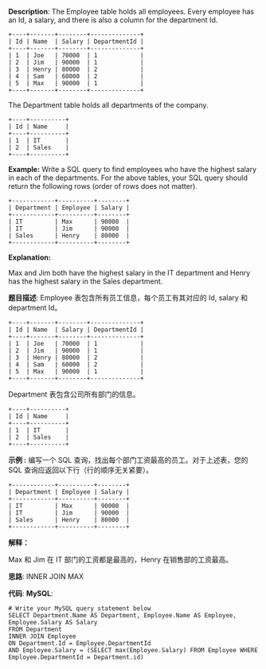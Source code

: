 __Description__:
The Employee table holds all employees. Every employee has an Id, a salary, and there is also a column for the department Id.

```
+----+-------+--------+--------------+
| Id | Name  | Salary | DepartmentId |
+----+-------+--------+--------------+
| 1  | Joe   | 70000  | 1            |
| 2  | Jim   | 90000  | 1            |
| 3  | Henry | 80000  | 2            |
| 4  | Sam   | 60000  | 2            |
| 5  | Max   | 90000  | 1            |
+----+-------+--------+--------------+
```

The Department table holds all departments of the company.

```
+----+----------+
| Id | Name     |
+----+----------+
| 1  | IT       |
| 2  | Sales    |
+----+----------+
```

__Example:__
Write a SQL query to find employees who have the highest salary in each of the departments. For the above tables, your SQL query should return the following rows (order of rows does not matter).

```
+------------+----------+--------+
| Department | Employee | Salary |
+------------+----------+--------+
| IT         | Max      | 90000  |
| IT         | Jim      | 90000  |
| Sales      | Henry    | 80000  |
+------------+----------+--------+
```

__Explanation:__

Max and Jim both have the highest salary in the IT department and Henry has the highest salary in the Sales department.

__题目描述__:
Employee 表包含所有员工信息，每个员工有其对应的 Id, salary 和 department Id。

```
+----+-------+--------+--------------+
| Id | Name  | Salary | DepartmentId |
+----+-------+--------+--------------+
| 1  | Joe   | 70000  | 1            |
| 2  | Jim   | 90000  | 1            |
| 3  | Henry | 80000  | 2            |
| 4  | Sam   | 60000  | 2            |
| 5  | Max   | 90000  | 1            |
+----+-------+--------+--------------+
```

Department 表包含公司所有部门的信息。

```
+----+----------+
| Id | Name     |
+----+----------+
| 1  | IT       |
| 2  | Sales    |
+----+----------+
```

__示例 :__
编写一个 SQL 查询，找出每个部门工资最高的员工。对于上述表，您的 SQL 查询应返回以下行（行的顺序无关紧要）。

```
+------------+----------+--------+
| Department | Employee | Salary |
+------------+----------+--------+
| IT         | Max      | 90000  |
| IT         | Jim      | 90000  |
| Sales      | Henry    | 80000  |
+------------+----------+--------+
```

__解释：__

Max 和 Jim 在 IT 部门的工资都是最高的，Henry 在销售部的工资最高。

__思路__:
INNER JOIN
MAX

__代码__:
__MySQL__:
```
# Write your MySQL query statement below
SELECT Department.Name AS Department, Employee.Name AS Employee, Employee.Salary AS Salary
FROM Department
INNER JOIN Employee
ON Department.Id = Employee.DepartmentId 
AND Employee.Salary = (SELECT max(Employee.Salary) FROM Employee WHERE Employee.DepartmentId = Department.id)
```